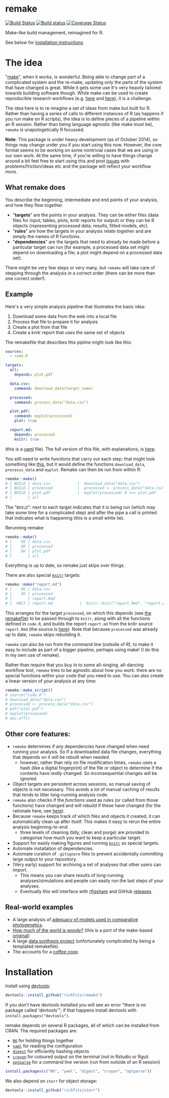 # remake

[![Build Status](https://travis-ci.org/richfitz/remake.png?branch=master)](https://travis-ci.org/richfitz/remake)
[![Build status](https://ci.appveyor.com/api/projects/status/yltv2lpn046a7e93/branch/master?svg=true)](https://ci.appveyor.com/project/richfitz/remake/branch/master)
[![Coverage Status](https://coveralls.io/repos/richfitz/remake/badge.svg?branch=master)](https://coveralls.io/r/richfitz/remake?branch=master)

Make-like build management, reimagined for R.

See below for [installation instructions](#installation).

# The idea

"[make](http://en.wikipedia.org/wiki/Make_(software))",
when it works, is wonderful.  Being able to change part of a complicated system and the re-make, updating only the parts of the system that have changed is great.  While it gets some use It's very heavily tailored towards building software though.  While make can be used to create reproducible research workflows (e.g. [here](http://www.bioinformaticszen.com/post/decomplected-workflows-makefiles/) and [here](http://kbroman.org/minimal_make/)), it is a challenge.

The idea here is to re-imagine a set of ideas from make but built for R.  Rather than having a series of calls to different instances of R (as happens if you run make on R scripts), the idea is to define pieces of a pipeline within an R session.  Rather than being language agnostic (like make must be), `remake` is unapologetically R focussed.

**Note**: This package is under heavy development (as of October 2014), so things may change under you if you start using this now.  However, the core format seems to be working on some nontrivial cases that we are using in our own work.  At the same time, if you're willing to have things change around a bit feel free to start using this and post [issues](https://github.com/richfitz/remake/issues) with problems/friction/ideas etc and the package will reflect your workflow more.

## What remake does

You describe the beginning, intermediate and end points of your analysis, and how they flow together.

* "**targets**" are the points in your analysis.  They can be either files (data files for input; tables, plots, knitr reports for output) or they can be R objects (representing processed data, results, fitted models, etc).
* "**rules**" are how the targets in your analysis relate together and are simply the names of R functions.
* "**dependencies**" are the targets that need to already be made before a particular target can run (for example, a processed data set might depend on downloading a file; a plot might depend on a processed data set).

There might be very few steps or very many, but `remake` will take care of stepping through the analysis in a correct order (there can be more than one correct order!).

## Example

Here's a very simple analysis pipeline that illustrates the basic idea:

1. Download some data from the web into a local file
2. Process that file to prepare it for analysis
3. Create a plot from that file
4. Create a knitr report that uses the same set of objects

The remakefile that describes this pipline might look like this:

```yaml
sources:
  - code.R

targets:
  all:
    depends: plot.pdf

  data.csv:
    command: download_data(target_name)

  processed:
    command: process_data("data.csv")

  plot.pdf:
    command: myplot(processed)
    plot: true

  report.md:
    depends: processed
    knitr: true
```

(this is a [yaml](http://yaml.org) file).  The full version of this file, with explanations, is [here](doc/remake.yml).

You still need to write functions that carry out each step; that might look something like [this](doc/code.R), but it would define the functions `download_data`, `processs_data` and `myplot`.  Remake can then be run from within R:

```r
remake::make()
# [ BUILD ] data.csv            |  download_data("data.csv")
# [ BUILD ] processed           |  processed <- process_data("data.csv")
# [ BUILD ] plot.pdf            |  myplot(processed) # ==> plot.pdf
# [       ] all
```

The "`BUILD`": next to each target indicates that it is being run (which may take some time for a complicated step) and after the pipe a call is printed that indicates what is happening (this is a small white lie).

Rerunning remake:

```r
remake::make()
# [    OK ] data.csv
# [    OK ] processed
# [    OK ] plot.pdf
# [       ] all
```

Everything is up to date, so remake just skips over things.

There are also special [`knitr`](http://yihui.name/knitr) targets:

```r
remake::make("report.md")
# [    OK ] data.csv
# [    OK ] processed
# [       ] report.Rmd
# [  KNIT ] report.md            |  knitr::knit("report.Rmd", "report.md")
```

This arranges for the target `processed`, on which this depends (see [the remakefile](doc/remake.yml)) to be passed through to `knitr`, along with all the functions defined in `code.R`, and builds the report `report.md` from the knitr source `report.Rmd` (the source is [here](doc/report.Rmd)).  Note that because `processed` was already up to date, `remake` skips rebuilding it.

`remake` can also be run from the command line (outside of R), to make it easy to include as part of a bigger pipeline, perhaps using make! (I do this in my own use of remake).

Rather than require that you buy in to some all-singing, all-dancing workflow tool, `remake` tries to be agnostic about how you work: there are no special functions within your code that you need to use.  You can also create a linear version of your analysis at any time:

```r
remake::make_script()
# source("code.R")
# download_data("data.csv")
# processed <- process_data("data.csv")
# pdf("plot.pdf")
# myplot(processed)
# dev.off()
```

## Other core features:

* `remake` determines if any dependencies have changed when need running your analysis.  So if a downloaded data file changes, everything that depends on it will be rebuilt when needed.
  - however, rather than rely on file modification times, `remake` uses a hash (like a digital fingerprint) of the file or object to determine if the contents have *really* changed.  So inconsequential changes will be ignored.
* Object targets are persistent across sessions, so manual saving of objects is not necessary.  This avoids a lot of manual caching of results that tends to litter long-running analysis code.
* `remake` also checks if the *functions* used as rules (or called from those functions) have changed and will rebuild if these have changed (for the rationale here, see [here](doc/reproducible_research.md)).
* Because `remake` keeps track of which files and objects it created, it can automatically clean up after itself.  This makes it easy to rerun the entire analysis beginning-to-end.
  - three levels of cleaning (tidy, clean and purge) are provided to categorise how much you want to keep a particular target.
* Support for easily making figures and running [`knitr`](http://yihui.name/knitr) as special targets.
* Automate installation of dependencies.
* Automate curation of `.gitignore` files to prevent accidentally committing large output to your repository.
* (Very early) support for archiving a set of analyses that other users can import.
  - This means you can share results of long-running analyses/simulations and people can easily run the last steps of your analyses.
  - Eventually this will interface with [rfigshare](https://github.com/ropensci/rfigshare) and GitHub [releases](https://github.com/blog/1547-release-your-software).

## Real-world examples

* A large analysis of [adequacy of models used in comparative phylogenetics](https://github.com/richfitz/modeladequacy/blob/master/analysis/remake.yml).
* [How much of the world is woody?](https://github.com/richfitz/wood_remake) (this is a port of the make-based [original](https://github.com/richfitz/wood))
* A large [data synthesis project](https://github.com/dfalster/baad) (unfortunately complicated by being a templated remakefile).
* The accounts for a [coffee coop](https://github.com/aammd/CoffeeCoop)

# Installation

Install using [devtools](https://github.com/hadley/devtools):

```r
devtools::install_github("richfitz/remake")
```

If you don't have devtools installed you will see an error "there is no package called 'devtools'"; if that happens install devtools with `install.packages("devtools")`.

remake depends on several R packages, all of which can be installed from CRAN.  The required packages are:

* [`R6`](http://cran.r-project.org/web/packages/R6) for holding things together
* [`yaml`](http://cran.r-project.org/web/packages/yaml) for reading the configuration
* [`digest`](http://cran.r-project.org/web/packages/digest) for efficiently hashing objects
* [`crayon`](https://github.com/gaborcsardi/crayon) for coloured output on the terminal (not in Rstudio or Rgui)
* [`optparse`](http://cran.r-project.org/web/packages/optparse) for a command line version (run from outside of an R session)

```r
install.packages(c("R6", "yaml", "digest", "crayon", "optparse"))
```

We also depend on `storr` for object storage:

```r
devtools::install_github("richfitz/storr")
```
